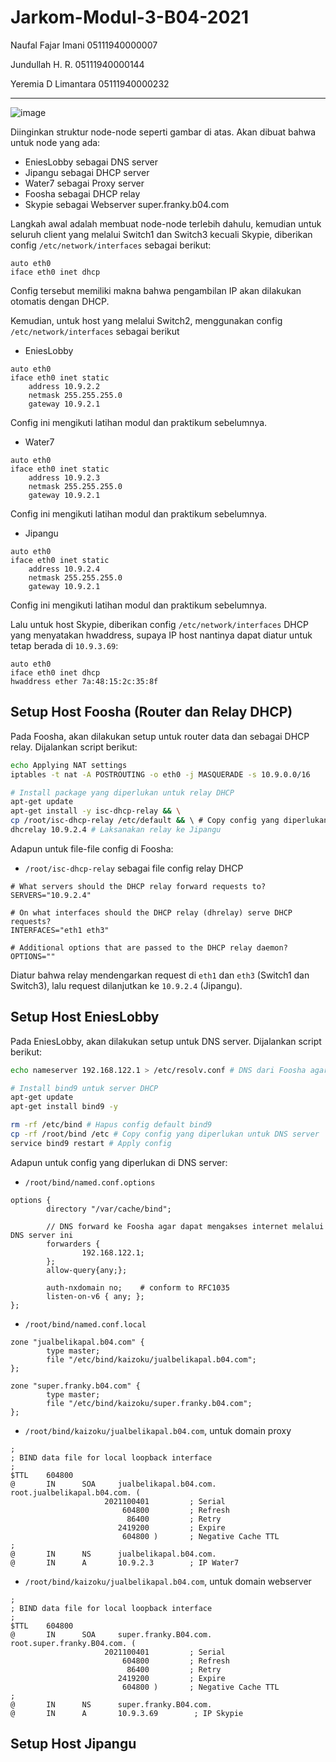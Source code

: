 # Jarkom-Modul-3-B04-2021

Naufal Fajar Imani             05111940000007

Jundullah H. R.                05111940000144

Yeremia D Limantara            05111940000232

---

![image](https://user-images.githubusercontent.com/40772378/141704365-19995c61-17ca-40c6-b4ea-c56bea9deea6.png)

Diinginkan struktur node-node seperti gambar di atas. Akan dibuat bahwa untuk node yang ada:

- EniesLobby sebagai DNS server
- Jipangu sebagai DHCP server
- Water7 sebagai Proxy server
- Foosha sebagai DHCP relay
- Skypie sebagai Webserver super.franky.b04.com

Langkah awal adalah membuat node-node terlebih dahulu, kemudian untuk seluruh client yang melalui Switch1 dan Switch3 kecuali Skypie, diberikan config `/etc/network/interfaces` sebagai berikut:

```
auto eth0
iface eth0 inet dhcp
```

Config tersebut memiliki makna bahwa pengambilan IP akan dilakukan otomatis dengan DHCP.

Kemudian, untuk host yang melalui Switch2, menggunakan config `/etc/network/interfaces` sebagai berikut

- EniesLobby
```
auto eth0
iface eth0 inet static
	address 10.9.2.2
	netmask 255.255.255.0
	gateway 10.9.2.1
```
Config ini mengikuti latihan modul dan praktikum sebelumnya.
- Water7
```
auto eth0
iface eth0 inet static
	address 10.9.2.3
	netmask 255.255.255.0
	gateway 10.9.2.1
```
Config ini mengikuti latihan modul dan praktikum sebelumnya.
- Jipangu
```
auto eth0
iface eth0 inet static
	address 10.9.2.4
	netmask 255.255.255.0
	gateway 10.9.2.1
```
Config ini mengikuti latihan modul dan praktikum sebelumnya.

Lalu untuk host Skypie, diberikan config `/etc/network/interfaces` DHCP yang menyatakan hwaddress, supaya IP host nantinya dapat diatur untuk tetap berada di `10.9.3.69`:
```
auto eth0
iface eth0 inet dhcp
hwaddress ether 7a:48:15:2c:35:8f
```

## Setup Host Foosha (Router dan Relay DHCP)

Pada Foosha, akan dilakukan setup untuk router data dan sebagai DHCP relay. Dijalankan script berikut:
```sh
echo Applying NAT settings
iptables -t nat -A POSTROUTING -o eth0 -j MASQUERADE -s 10.9.0.0/16

# Install package yang diperlukan untuk relay DHCP
apt-get update
apt-get install -y isc-dhcp-relay && \
cp /root/isc-dhcp-relay /etc/default && \ # Copy config yang diperlukan untuk DHCP relay
dhcrelay 10.9.2.4 # Laksanakan relay ke Jipangu
```

Adapun untuk file-file config di Foosha:

- `/root/isc-dhcp-relay` sebagai file config relay DHCP
```
# What servers should the DHCP relay forward requests to?
SERVERS="10.9.2.4"

# On what interfaces should the DHCP relay (dhrelay) serve DHCP requests?
INTERFACES="eth1 eth3"

# Additional options that are passed to the DHCP relay daemon?
OPTIONS=""
```
Diatur bahwa relay mendengarkan request di `eth1` dan `eth3` (Switch1 dan Switch3), lalu request dilanjutkan ke `10.9.2.4` (Jipangu).

## Setup Host EniesLobby

Pada EniesLobby, akan dilakukan setup untuk DNS server. Dijalankan script berikut:
```sh
echo nameserver 192.168.122.1 > /etc/resolv.conf # DNS dari Foosha agar bisa konek ke internet

# Install bind9 untuk server DHCP
apt-get update
apt-get install bind9 -y

rm -rf /etc/bind # Hapus config default bind9
cp -rf /root/bind /etc # Copy config yang diperlukan untuk DNS server
service bind9 restart # Apply config
```

Adapun untuk config yang diperlukan di DNS server:
- `/root/bind/named.conf.options`
```
options {
        directory "/var/cache/bind";
        
        // DNS forward ke Foosha agar dapat mengakses internet melalui DNS server ini
        forwarders {
                192.168.122.1;
        };
        allow-query{any;};

        auth-nxdomain no;    # conform to RFC1035
        listen-on-v6 { any; };
};
```

- `/root/bind/named.conf.local`
```
zone "jualbelikapal.b04.com" {
        type master;
        file "/etc/bind/kaizoku/jualbelikapal.b04.com";
};

zone "super.franky.b04.com" {
        type master;
        file "/etc/bind/kaizoku/super.franky.b04.com";
};
```

- `/root/bind/kaizoku/jualbelikapal.b04.com`, untuk domain proxy
```
;
; BIND data file for local loopback interface
;
$TTL    604800
@       IN      SOA     jualbelikapal.b04.com. root.jualbelikapal.b04.com. (
                     2021100401         ; Serial
                         604800         ; Refresh
                          86400         ; Retry
                        2419200         ; Expire
                         604800 )       ; Negative Cache TTL
;
@       IN      NS      jualbelikapal.b04.com.
@       IN      A       10.9.2.3        ; IP Water7
```

- `/root/bind/kaizoku/jualbelikapal.b04.com`, untuk domain webserver
```
;
; BIND data file for local loopback interface
;
$TTL    604800
@       IN      SOA     super.franky.B04.com. root.super.franky.B04.com. (
                     2021100401         ; Serial
                         604800         ; Refresh
                          86400         ; Retry
                        2419200         ; Expire
                         604800 )       ; Negative Cache TTL
;
@       IN      NS      super.franky.B04.com.
@       IN      A       10.9.3.69        ; IP Skypie
```

## Setup Host Jipangu


